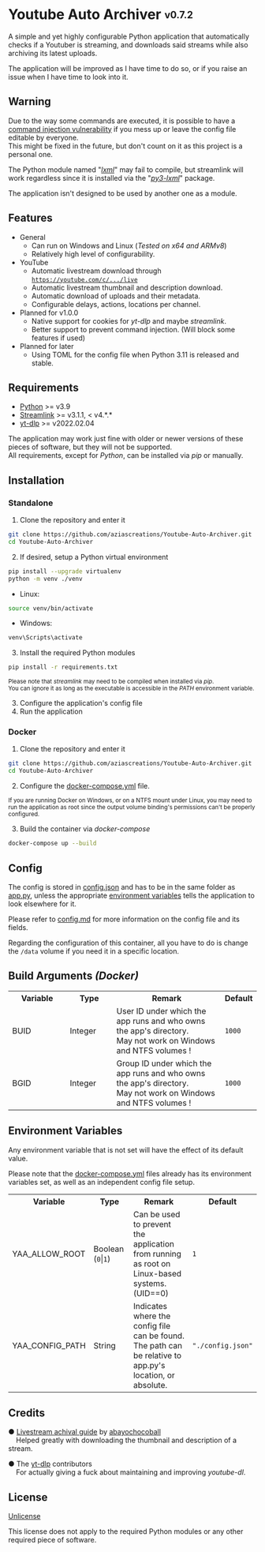 # Youtube Auto Archiver <sub><sup>v0.7.2</sup></sub>
A simple and yet highly configurable Python application that automatically checks if a Youtuber is streaming,
and downloads said streams while also archiving its latest uploads.

The application will be improved as I have time to do so, or if you raise an issue when I have time to look into it.

## Warning
Due to the way some commands are executed, it is possible to have a
[command injection vulnerability](https://owasp.org/www-community/attacks/Command_Injection)
if you mess up or leave the config file editable by everyone.<br><!--This problem **can be mitigated** if you set up the appropriate [environment variables ](#environment-variables).-->
This might be fixed in the future, but don't count on it as this project is a personal one.

The Python module named "*[lxml](https://lxml.de/)*" may fail to compile, but streamlink will work regardless since 
it is installed via the "*[py3-lxml](https://pkgs.alpinelinux.org/packages?name=py3-lxml)*" package.

The application isn't designed to be used by another one as a module.

## Features
* General
  * Can run on Windows and Linux (*Tested on x64 and ARMv8*)
  * Relatively high level of configurability.
* YouTube
  * Automatic livestream download through <code>https://youtube.com/c/.../live</code>
  * Automatic livestream thumbnail and description download.
  * Automatic download of uploads and their metadata.
  * Configurable delays, actions, locations per channel.
* Planned for v1.0.0
  * Native support for cookies for *yt-dlp* and maybe *streamlink*.
  * Better support to prevent command injection.  (Will block some features if used)
* Planned for later
  * Using TOML for the config file when Python 3.11 is released and stable.

## Requirements
* [Python](https://www.python.org/) >= v3.9
* [Streamlink](https://streamlink.github.io/) >= v3.1.1, < v4.\*.\*
* [yt-dlp](https://github.com/yt-dlp/yt-dlp) >= v2022.02.04

The application may work just fine with older or newer versions of these pieces of software, but they will not be supported.<br>
All requirements, except for *Python*, can be installed via *pip* or manually.

## Installation

### Standalone
1. Clone the repository and enter it
```bash
git clone https://github.com/aziascreations/Youtube-Auto-Archiver.git
cd Youtube-Auto-Archiver
```

2. If desired, setup a Python virtual environment
```bash
pip install --upgrade virtualenv
python -m venv ./venv
```
* Linux:
```bash
source venv/bin/activate
```
* Windows:
```bash
venv\Scripts\activate
```

3. Install the required Python modules
```bash
pip install -r requirements.txt
```
<sup>Please note that *streamlink* may need to be compiled when installed via *pip*.<br>
You can ignore it as long as the executable is accessible in the *PATH* environment variable.</sup>

3. Configure the application's config file
4. Run the application

### Docker
1. Clone the repository and enter it
```bash
git clone https://github.com/aziascreations/Youtube-Auto-Archiver.git
cd Youtube-Auto-Archiver
```

2. Configure the [docker-compose.yml](docker-compose.yml) file.

<sup>If you are running Docker on Windows, or on a NTFS mount under Linux, you may need to run the application as
root since the output volume binding's permissions can't be properly configured.</sup>

3. Build the container via *docker-compose*
```bash
docker-compose up --build
```

## Config
The config is stored in [config.json](config.json) and has to be in the same folder as [app.py](app.py), unless the
appropriate [environment variables](#environment-variables) tells the application to look elsewhere for it.

Please refer to [config.md](config.md) for more information on the config file and its fields.

Regarding the configuration of this container, all you have to do is change the `/data` volume if you need it in a specific location.

## Build Arguments *(Docker)*
<table>
    <tr>
        <th style="width:25%">Variable</th>
        <th style="width:20%">Type</th>
        <th style="width:50%">Remark</th>
        <th style="width:5%">Default</th>
    </tr>
    <tr>
        <td>BUID</td>
        <td>Integer</td>
        <td>User ID under which the app runs and who owns the app's directory.<br>May not work on Windows and NTFS volumes !</td>
        <td><code>1000</code></td>
    </tr>
    <tr>
        <td>BGID</td>
        <td>Integer</td>
        <td>Group ID under which the app runs and who owns the app's directory.<br>May not work on Windows and NTFS volumes !</td>
        <td><code>1000</code></td>
    </tr>
</table>

## Environment Variables
Any environment variable that is not set will have the effect of its default value.

Please note that the [docker-compose.yml](docker/docker-compose.yml) files already has its environment variables set, as well as an independent config file setup.

<table>
    <tr>
        <th style="width:25%">Variable</th>
        <th style="width:20%">Type</th>
        <th style="width:50%">Remark</th>
        <th style="width:5%">Default</th>
    </tr>
    <tr>
        <td>YAA_ALLOW_ROOT</td>
        <td>Boolean (<code>0</code>|<code>1</code>)</td>
        <td>Can be used to prevent the application from running as root on Linux-based systems. (UID==0)</td>
        <td><code>1</code></td>
    </tr>
    <!--<tr>
        <td>YAA_ALLOW_RAW_PARAMETERS</td>
        <td>Boolean (<code>0</code>|<code>1</code>)</td>
        <td>Can be used to prevent the command injection attacks.</td>
        <td><code>1</code></td>
    </tr>-->
    <tr>
        <td>YAA_CONFIG_PATH</td>
        <td>String</td>
        <td>
            Indicates where the config file can be found.<br>
            The path can be relative to app.py's location, or absolute.
        </td>
        <td><code>"./config.json"</code></td>
    </tr>
</table>

## Credits
● [Livestream achival guide](https://github.com/abayochocoball/hollow_memories/blob/master/archiving_livestreams.md)
by [abayochocoball](https://github.com/abayochocoball) <br>
&nbsp;&nbsp;&nbsp;&nbsp;Helped greatly with downloading the thumbnail and description of a stream.

● The [yt-dlp](https://github.com/yt-dlp/yt-dlp) contributors<br>
&nbsp;&nbsp;&nbsp;&nbsp;For actually giving a fuck about maintaining and improving *youtube-dl*.

## License
[Unlicense](LICENSE)

This license does not apply to the required Python modules or any other required piece of software.
